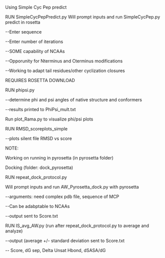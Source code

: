 Using Simple Cyc Pep predict


RUN SimpleCycPepPredict.py
Will prompt inputs and run SimpleCycPep.py predict in rosetta

--Enter sequence

--Enter number of iterations

--SOME capability of NCAAs

--Opporunity for Nterminus and Cterminus modifications

--Working to adapt tail residues/other cyclization closures

REQUIRES ROSETTA DOWNLOAD


RUN phipsi.py

--determine phi and psi angles of native structure and conformers

--results printed to PhiPsi_mult.txt

Run plot_Rama.py to visualize phi/psi plots


RUN RMSD_scoreplots_simple

--plots silent file RMSD vs score


NOTE:

Working on running in pyrosetta (in pyrosetta folder)


Docking (folder: dock_pyrosetta)


RUN repeat_dock_protocol.py

Will prompt inputs and run AW_Pyrosetta_dock.py with pyrosetta

--arguments: need complex pdb file, sequence of MCP

--Can be adabptable to NCAAs

--output sent to Score.txt


RUN IS_avg_AW.py (run after repeat_dock_protocol.py to average and analyze)

--output (average +/- standard deviation sent to Score.txt

-- Score, dG sep, Delta Unsat Hbond, dSASA/dG
